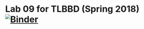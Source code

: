 # Lab 09 for TLBBD (Spring 2018) [![Binder](https://mybinder.org/badge.svg)](https://mybinder.org/v2/gh/tlbbd-spring2018/lab_09/master)
